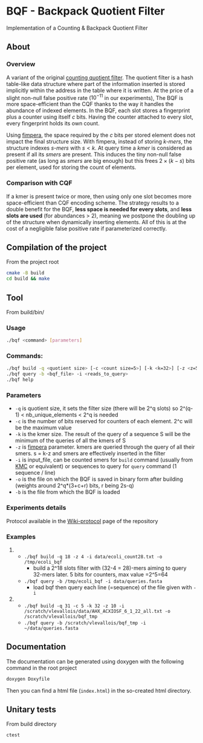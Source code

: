 # BQF - Backpack Quotient Filter

Implementation of a Counting & Backpack Quotient Filter

## About
### Overview
A variant of the original [counting quotient filter](https://github.com/splatlab/cqf). The quotient filter is a hash table-like data structure where part of the information inserted is stored implicitly within the address in the table where it is written.
At the price of a slight non-null false positive rate ($10^{-11}$ in our experiments), The BQF is more space-efficient than the CQF thanks to the way it handles the abundance of indexed elements. In the BQF, each slot stores a fingerprint plus a counter using itself *c* bits.
Having the counter attached to every slot, every fingerprint holds its own count. 

Using [fimpera](https://github.com/lrobidou/fimpera), the space required by the $c$ bits per stored element does not impact the final structure size. 
With fimpera, instead of storing *k-mers*, the structure indexes *s-mers* with $s < k$. At query time a *kmer* is considered as present if all its *smers* are present. This induces the tiny non-null false positive rate (as long as *smers* are big enough) but this frees $2 \times (k-s)$ bits per element, used for storing the count of elements.

### Comparison with CQF
If a kmer is present twice or more, then using only one slot becomes more space-efficient than CQF encoding scheme. The strategy results to a double benefit for the BQF, **less space is needed for every slots**, and **less slots are used** (for abundances > 2), meaning we postpone the doubling up of the structure when dynamically inserting elements. All of this is at the cost of a negligible false positive rate if parameterized correctly.   


## Compilation of the project
  
From the project root
```bash
cmake -B build
cd build && make 
```

## Tool

From build/bin/

### Usage  
```bash
./bqf <command> [parameters]
```

### Commands:  
```bash
./bqf build -q <quotient size> [-c <count size=5>] [-k <k=32>] [-z <z=5>] -i <counted_smers> -o <BQF_file>
./bqf query -b <bqf_file> -i <reads_to_query>
./bqf help
```

### Parameters  
  + `-q` is quotient size, it sets the filter size (there will be 2^q slots) so 2^(q-1) < nb_unique_elements < 2^q is needed
  + `-c` is the number of bits reserved for counters of each element. 2^c will be the maximum value
  + `-k` is the kmer size. The result of the query of a sequence S will be the minimum of the queries of all the kmers of S
  + `-z` is [fimpera](https://academic.oup.com/bioinformatics/article/39/5/btad305/7169157) parameter. kmers are queried through the query of all their smers. s = k-z and smers are effectively inserted in the filter
  + `-i` is input_file, can be counted smers for `build` command (usually from [KMC](https://github.com/refresh-bio/KMC) or equivalent) or sequences to query for `query` command (1 sequence / line)
  + `-o` is the file on which the BQF is saved in binary form after building (weights around 2^q*(3+c+r) bits, r being 2s-q)
  + `-b` is the file from which the BQF is loaded


### Experiments details

Protocol available in the [Wiki-protocol](https://github.com/vicLeva/bqf/wiki/Experiments-details-and-protocol) page of the repository

### Examples

  1. + `./bqf build -q 18 -z 4 -i data/ecoli_count28.txt -o /tmp/ecoli_bqf`
       - build a 2^18 slots filter with (32-4 = 28)-mers aiming to query 32-mers later. 5 bits for counters, max value =2^5=64  
     + `./bqf query -b /tmp/ecoli_bqf -i data/queries.fasta`
       - load bqf then query each line (=sequence) of the file given with `-i`

  2. + `./bqf build -q 31 -c 5 -k 32 -z 10 -i /scratch/vlevallois/data/AHX_ACXIOSF_6_1_22_all.txt -o /scratch/vlevallois/bqf_tmp`
     + `./bqf query -b /scratch/vlevallois/bqf_tmp -i ~/data/queries.fasta`


## Documentation

The documentation can be generated using doxygen with the following command in the root project
```bash
doxygen Doxyfile
```
Then you can find a html file (`index.html`) in the so-created html directory.


## Unitary tests

From build directory
```bash
ctest
```
